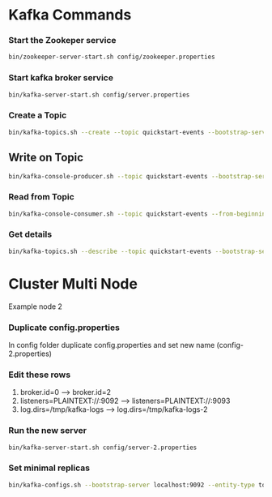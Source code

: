 # Kafka Commands

### Start the Zookeper service
```bash
bin/zookeeper-server-start.sh config/zookeeper.properties
```

### Start kafka broker service
```bash
bin/kafka-server-start.sh config/server.properties
```

### Create a Topic
```bash
bin/kafka-topics.sh --create --topic quickstart-events --bootstrap-server localhost:9092 --replication-factor 1 --partitions 1
```

## Write on Topic
```bash
bin/kafka-console-producer.sh --topic quickstart-events --bootstrap-server localhost:9092
```

### Read from Topic
```bash
bin/kafka-console-consumer.sh --topic quickstart-events --from-beginning --bootstrap-server localhost:9092
```

### Get details
```bash
bin/kafka-topics.sh --describe --topic quickstart-events --bootstrap-server localhost:9092
```


# Cluster Multi Node
Example node 2

### Duplicate config.properties 
In config folder duplicate config.properties and set new name (config-2.properties)

### Edit these rows
1. broker.id=0  --> broker.id=2
2. listeners=PLAINTEXT://:9092 --> listeners=PLAINTEXT://:9093
3. log.dirs=/tmp/kafka-logs --> log.dirs=/tmp/kafka-logs-2

### Run the new server
```bash
bin/kafka-server-start.sh config/server-2.properties
```

### Set minimal replicas
```bash
bin/kafka-configs.sh --bootstrap-server localhost:9092 --entity-type topics --entity-name myTopic --alter --add-config min.insync.replicas=2
```

